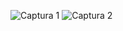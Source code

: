 ![Captura 1](https://github.com/TRaven34/SImulacionPorComputador-ReyesArriaga/assets/116375899/bcae0aa6-a9ba-4db8-98d5-07f9d39ce117)
![Captura 2](https://github.com/TRaven34/SImulacionPorComputador-ReyesArriaga/assets/116375899/ff5fb813-b4eb-463e-b6b2-1a61fe00f97d)
